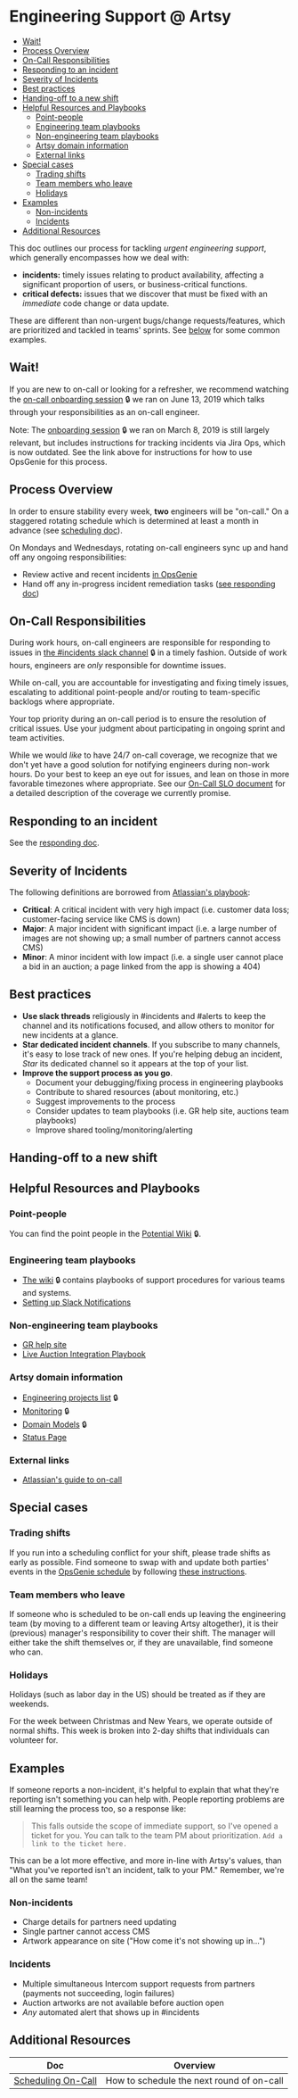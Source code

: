 # Engineering Support @ Artsy

<!-- START doctoc generated TOC please keep comment here to allow auto update -->
<!-- DON'T EDIT THIS SECTION, INSTEAD RE-RUN doctoc TO UPDATE -->

- [Wait!](#wait)
- [Process Overview](#process-overview)
- [On-Call Responsibilities](#on-call-responsibilities)
- [Responding to an incident](#responding-to-an-incident)
- [Severity of Incidents](#severity-of-incidents)
- [Best practices](#best-practices)
- [Handing-off to a new shift](#handing-off-to-a-new-shift)
- [Helpful Resources and Playbooks](#helpful-resources-and-playbooks)
  - [Point-people](#point-people)
  - [Engineering team playbooks](#engineering-team-playbooks)
  - [Non-engineering team playbooks](#non-engineering-team-playbooks)
  - [Artsy domain information](#artsy-domain-information)
  - [External links](#external-links)
- [Special cases](#special-cases)
  - [Trading shifts](#trading-shifts)
  - [Team members who leave](#team-members-who-leave)
  - [Holidays](#holidays)
- [Examples](#examples)
  - [Non-incidents](#non-incidents)
  - [Incidents](#incidents)
- [Additional Resources](#additional-resources)

<!-- END doctoc generated TOC please keep comment here to allow auto update -->

This doc outlines our process for tackling _urgent engineering support_, which generally encompasses how we deal
with:

- **incidents:** timely issues relating to product availability, affecting a significant proportion of users, or
  business-critical functions.
- **critical defects:** issues that we discover that must be fixed with an _immediate_ code change or data update.

These are different than non-urgent bugs/change requests/features, which are prioritized and tackled in teams'
sprints. See [below](#examples) for some common examples.

## Wait!

If you are new to on-call or looking for a refresher, we recommend watching the
[on-call onboarding session](https://www.dropbox.com/work/Artsy%20Engineering/Onboarding/On-Call-06-12-2019) 🔒 we
ran on June 13, 2019 which talks through your responsibilities as an on-call engineer.

Note: The [onboarding session](https://www.dropbox.com/home/Artsy%20Engineering/Onboarding/On-Call-03-18-2019) 🔒
we ran on March 8, 2019 is still largely relevant, but includes instructions for tracking incidents via Jira Ops,
which is now outdated. See the link above for instructions for how to use OpsGenie for this process.

## Process Overview

In order to ensure stability every week, **two** engineers will be "on-call." On a staggered rotating schedule
which is determined at least a month in advance (see [scheduling doc](scheduling.md)).

On Mondays and Wednesdays, rotating on-call engineers sync up and hand off any ongoing responsibilities:

- Review active and recent incidents [in OpsGenie][opsgenie-all-incidents]
- Hand off any in-progress incident remediation tasks ([see responding doc](responding.md))

[opsgenie-all-incidents]: https://artsy.app.opsgenie.com/incident/list

## On-Call Responsibilities

During work hours, on-call engineers are responsible for responding to issues in
[the #incidents slack channel](https://artsy.slack.com/messages/C9RK0BLEP/) 🔒 in a timely fashion. Outside of work
hours, engineers are _only_ responsible for downtime issues.

While on-call, you are accountable for investigating and fixing timely issues, escalating to additional
point-people and/or routing to team-specific backlogs where appropriate.

Your top priority during an on-call period is to ensure the resolution of critical issues. Use your judgment about
participating in ongoing sprint and team activities.

While we would _like_ to have 24/7 on-call coverage, we recognize that we don't yet have a good solution for
notifying engineers during non-work hours. Do your best to keep an eye out for issues, and lean on those in more
favorable timezones where appropriate. See our [On-Call SLO document](on-call-slo.md) for a detailed description of
the coverage we currently promise.

## Responding to an incident

See the [responding doc](responding.md).

## Severity of Incidents

The following definitions are borrowed from
[Atlassian's playbook](https://www.atlassian.com/software/jira/ops/handbook/responding-to-an-incident):

- **Critical**: A critical incident with very high impact (i.e. customer data loss; customer-facing service like
  CMS is down)
- **Major**: A major incident with significant impact (i.e. a large number of images are not showing up; a small
  number of partners cannot access CMS)
- **Minor**: A minor incident with low impact (i.e. a single user cannot place a bid in an auction; a page linked
  from the app is showing a 404)

## Best practices

- **Use slack threads** religiously in #incidents and #alerts to keep the channel and its notifications focused,
  and allow others to monitor for new incidents at a glance.
- **Star dedicated incident channels**. If you subscribe to many channels, it's easy to lose track of new ones. If
  you're helping debug an incident, _Star_ its dedicated channel so it appears at the top of your list.
- **Improve the support process as you go**.
  - Document your debugging/fixing process in engineering playbooks
  - Contribute to shared resources (about monitoring, etc.)
  - Suggest improvements to the process
  - Consider updates to team playbooks (i.e. GR help site, auctions team playbooks)
  - Improve shared tooling/monitoring/alerting

## Handing-off to a new shift

## Helpful Resources and Playbooks

### Point-people

You can find the point people in the [Potential Wiki](https://github.com/artsy/potential/wiki) 🔒.

### Engineering team playbooks

- [The wiki](https://github.com/artsy/potential/wiki) 🔒 contains playbooks of support procedures for various teams
  and systems.
- [Setting up Slack Notifications](https://github.com/artsy/README/blob/master/playbooks/support/slack-notifications.md)

### Non-engineering team playbooks

- [GR help site](https://sites.google.com/a/artsymail.com/gr-common-questions/)
- [Live Auction Integration Playbook](https://docs.google.com/presentation/d/1PQyolnGtglfqWxoam1ETgmQ3YeNxsSyyJI84tJh6Qsc/edit#slide=id.p)

### Artsy domain information

- [Engineering projects list](https://www.notion.so/artsy/17c4b550458a4cb8bcbf1b68060d63e6) 🔒
- [Monitoring](https://github.com/artsy/potential/blob/master/platform/Monitoring.md) 🔒
- [Domain Models](https://github.com/artsy/potential/blob/master/platform/DomainModels.md) 🔒
- [Status Page](http://status.artsy.net/)

### External links

- [Atlassian's guide to on-call](https://www.atlassian.com/software/jira/ops/handbook/responding-to-an-incident)

## Special cases

### Trading shifts

If you run into a scheduling conflict for your shift, please trade shifts as early as possible. Find someone to
swap with and update both parties' events in the
[OpsGenie schedule](https://artsy.app.opsgenie.com/teams/dashboard/ee381004-a72e-42ef-a733-b350d6693c6c/main) by
following
[these instructions](https://github.com/artsy/README/blob/master/playbooks/support/scheduling.md#trading--overriding-shifts).

### Team members who leave

If someone who is scheduled to be on-call ends up leaving the engineering team (by moving to a different team or
leaving Artsy altogether), it is their (previous) manager's responsibility to cover their shift. The manager will
either take the shift themselves or, if they are unavailable, find someone who can.

### Holidays

Holidays (such as labor day in the US) should be treated as if they are weekends.

For the week between Christmas and New Years, we operate outside of normal shifts. This week is broken into 2-day
shifts that individuals can volunteer for.

## Examples

If someone reports a non-incident, it's helpful to explain that what they're reporting isn't something you can help
with. People reporting problems are still learning the process too, so a response like:

> This falls outside the scope of immediate support, so I've opened a ticket for you. You can talk to the team PM
> about prioritization. `Add a link to the ticket here.`

This can be a lot more effective, and more in-line with Artsy's values, than "What you've reported isn't an
incident, talk to your PM." Remember, we're all on the same team!

### Non-incidents

- Charge details for partners need updating
- Single partner cannot access CMS
- Artwork appearance on site ("How come it's not showing up in...")

### Incidents

- Multiple simultaneous Intercom support requests from partners (payments not succeeding, login failures)
- Auction artworks are not available before auction open
- _Any_ automated alert that shows up in #incidents

## Additional Resources

<!-- prettier-ignore-start -->
<!-- start_toc -->
| Doc | Overview |
|--|--|
| [Scheduling On-Call](/playbooks/support/scheduling.md#readme) | How to schedule the next round of on-call |
<!-- end_toc -->
<!-- prettier-ignore-end -->
